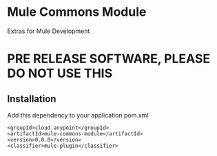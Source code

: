 # Mule Commons Module

Extras for Mule Development

# PRE RELEASE SOFTWARE, PLEASE DO NOT USE THIS

## Installation

Add this dependency to your application pom.xml

```
<groupId>cloud.anypoint</groupId>
<artifactId>mule-commons-module</artifactId>
<version>0.0.0</version>
<classifier>mule-plugin</classifier>
```
